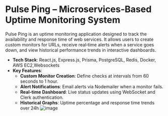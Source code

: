 # Pulse Ping – Microservices-Based Uptime Monitoring System

 Pulse Ping is an uptime monitoring application designed to track the availability and response time of web services. It allows users to create custom monitors for URLs, receive real‑time alerts when a service goes down, and view historical performance trends in interactive dashboards.

- **Tech Stack**: React.js, Express.js, Prisma, PostgreSQL, Redis, Docker, AWS EC2,Websockets
- **Key Features**:
    - **Custom Monitor Creation**: Define checks at intervals from 60 seconds to 1 hour.
    - **Alert Notifications**: Email alerts via Nodemailer when a monitor fails.
    - **Real‑time Dashboard**: Live status updates using WebSocket and Clerk authentication.
    - **Historical Graphs**: Uptime percentage and response time trends over 24h
![image](https://github.com/user-attachments/assets/4663bebb-304e-47c4-9899-93b19c78ecd6)
